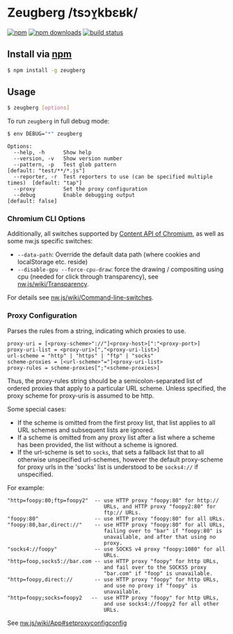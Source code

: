 # Zeugberg /tsɔʏ̯kbɛʁk/
[![npm](http://img.shields.io/npm/v/zeugberg.svg?style=flat-square)](https://npmjs.com/zeugberg)
[![npm downloads](http://img.shields.io/npm/dm/zeugberg.svg?style=flat-square)](https://npmjs.com/zeugberg)
[![build status](http://img.shields.io/travis/jhermsmeier/zeugberg.svg?style=flat-square)](https://travis-ci.org/jhermsmeier/zeugberg)

## Install via [npm](https://npmjs.com)

```sh
$ npm install -g zeugberg
```

## Usage

```sh
$ zeugberg [options]
```

To run `zeugberg` in full debug mode:
```sh
$ env DEBUG="*" zeugberg
```

```
Options:
  --help, -h      Show help
  --version, -v   Show version number
  --pattern, -p   Test glob pattern                                        [default: "test/**/*.js"]
  --reporter, -r  Test reporters to use (can be specified multiple times)  [default: "tap"]
  --proxy         Set the proxy configuration
  --debug         Enable debugging output                                  [default: false]
```

### Chromium CLI Options

Additionally, all switches supported by [Content API of Chromium](http://src.chromium.org/svn/trunk/src/content/public/common/content_switches.cc), as well as some nw.js specific switches:

- `--data-path`: Override the default data path (where cookies and localStorage etc. reside)
- `--disable-gpu --force-cpu-draw`: force the drawing / compositing using cpu (needed for click through transparency), see [nw.js/wiki/Transparency](https://github.com/nwjs/nw.js/wiki/Transparency).

For details see [nw.js/wiki/Command-line-switches](https://github.com/nwjs/nw.js/wiki/Command-line-switches).

### Proxy Configuration

Parses the rules from a string, indicating which proxies to use.
```
proxy-uri = [<proxy-scheme>"://"]<proxy-host>[":"<proxy-port>]
proxy-uri-list = <proxy-uri>[","<proxy-uri-list>]
url-scheme = "http" | "https" | "ftp" | "socks"
scheme-proxies = [<url-scheme>"="]<proxy-uri-list>
proxy-rules = scheme-proxies[";"<scheme-proxies>]
```

Thus, the proxy-rules string should be a semicolon-separated list of
ordered proxies that apply to a particular URL scheme. Unless specified,
the proxy scheme for proxy-uris is assumed to be http.

Some special cases:

* If the scheme is omitted from the first proxy list, that list applies to all URL schemes and subsequent lists are ignored.
* If a scheme is omitted from any proxy list after a list where a scheme has been provided, the list without a scheme is ignored.
* If the url-scheme is set to `socks`, that sets a fallback list that to all otherwise unspecified url-schemes,
  however the default proxy-scheme for proxy urls in the 'socks' list is understood to be `socks4://` if unspecified.

For example:

```
"http=foopy:80;ftp=foopy2"  -- use HTTP proxy "foopy:80" for http://
                               URLs, and HTTP proxy "foopy2:80" for
                               ftp:// URLs.
"foopy:80"                  -- use HTTP proxy "foopy:80" for all URLs.
"foopy:80,bar,direct://"    -- use HTTP proxy "foopy:80" for all URLs,
                               failing over to "bar" if "foopy:80" is
                               unavailable, and after that using no
                               proxy.
"socks4://foopy"            -- use SOCKS v4 proxy "foopy:1080" for all
                               URLs.
"http=foop,socks5://bar.com -- use HTTP proxy "foopy" for http URLs,
                               and fail over to the SOCKS5 proxy
                               "bar.com" if "foop" is unavailable.
"http=foopy,direct://       -- use HTTP proxy "foopy" for http URLs,
                               and use no proxy if "foopy" is
                               unavailable.
"http=foopy;socks=foopy2   --  use HTTP proxy "foopy" for http URLs,
                               and use socks4://foopy2 for all other
                               URLs.
```

See [nw.js/wiki/App#setproxyconfigconfig](https://github.com/nwjs/nw.js/wiki/App#setproxyconfigconfig)
